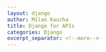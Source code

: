 ```yaml
---
layout: django
author: Milan Kaucha
title: Django for APIs
categories: Django
excerpt_separator: <!--more-->
---
```

